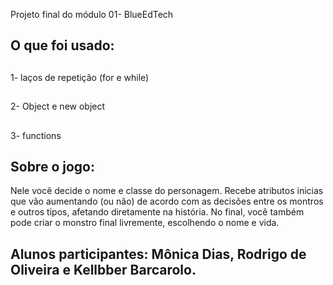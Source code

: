 Projeto final do módulo 01- BlueEdTech

## O que foi usado:
##
1- laços de repetição (for e while)
##
2- Object e new object
##
3- functions

## Sobre o jogo:
Nele você decide o nome e classe do personagem. Recebe atributos inicias que vão aumentando (ou não) de acordo com as decisões entre os montros e outros tipos, afetando diretamente na história.
No final, você também pode criar o monstro final livremente, escolhendo o nome e vida.
##

## Alunos participantes: Mônica Dias, Rodrigo de Oliveira e Kellbber Barcarolo.



